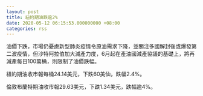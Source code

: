 ```yaml
---
layout: post
title: 紐約期油跌逾2%
date: 2020-05-12 06:15:53.000000000 +08:00
categories: rss
---
```


油價下跌，市場仍憂慮新型肺炎疫情令原油需求下降，並關注多國解封後或爆發第二波疫情，但沙特阿拉伯加大減產力度，6月起在產油國減產協議的基礎上，將再減產每日100萬桶，則限制了油價跌幅。

紐約期油收市報每桶24.14美元，下跌60美仙，跌幅2.4%。

倫敦布蘭特期油收市報29.63美元，下跌1.34美元，跌幅逾4%。

